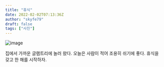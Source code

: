 ```yaml
---
title: "휴식"
date: 2022-02-02T07:13:36Z
author: "skyfe79"
draft: false
tags: ["사진"]
---
```


![image](https://user-images.githubusercontent.com/309935/152109860-1cfc2e62-4fd3-48a1-87f5-e42b85477b34.jpeg)

집에서 가까운 글램트리에 놀러 왔다. 오늘은 사람이 적어 조용히 쉬기에 좋다. 휴식을 갖고 한 해를 시작하자.


